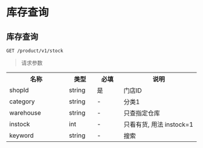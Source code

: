 # 库存查询

## 库存查询

```
GET /product/v1/stock
```

>请求参数
<table>
    <tr>
        <th style="width:150px;">名称</th>
        <th style="width:60px;">类型</th>
        <th style="width:60px;">必填</th>
        <th style="width:200px;">说明</th>
    </tr>
    <tr>
        <td>shopId</td>
        <td>string</td>
        <td>是</td>
        <td>门店ID</td>
    </tr>
    <tr>
        <td>category</td>
        <td>string</td>
        <td>-</td>
        <td>分类1</td>
    </tr>
    <tr>
        <td>warehouse</td>
        <td>string</td>
        <td>-</td>
        <td>只查指定仓库</td>
    </tr>
    <tr>
        <td>instock</td>
        <td>int</td>
        <td>-</td>
        <td>只看有货, 用法 instock=1</td>
    </tr>
    <tr>
        <td>keyword</td>
        <td>string</td>
        <td>-</td>
        <td>搜索</td>
    </tr>
</table>